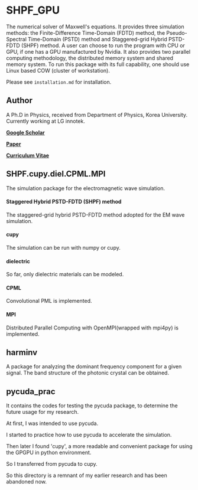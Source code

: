 # SHPF_GPU

The numerical solver of Maxwell's equations.
It provides three simulation methods: the Finite-Difference Time-Domain (FDTD) method, 
the Pseudo-Spectral Time-Domain (PSTD) method and Staggered-grid Hybrid PSTD-FDTD (SHPF) method.
A user can choose to run the program with CPU or GPU, if one has a GPU manufactured by Nvidia.
It also provides two parallel computing methodology, the distributed memory system and shared memory system.
To run this package with its full capability, one should use Linux based COW (cluster of workstation).

Please see `installation.md` for installation.

## Author
A Ph.D in Physics, received from Department of Physics, Korea University.
Currently working at LG innotek.

[**Google Scholar**](https://scholar.google.com/citations?user=iYm5ThEAAAAJ&hl=ko)

[**Paper**](https://doi.org/10.1016/j.cpc.2020.107631)

[**Curriculum Vitae**](/CV.pdf)

## SHPF.cupy.diel.CPML.MPI
The simulation package for the electromagnetic wave simulation.

#### Staggered Hybrid PSTD-FDTD (SHPF) method
The staggered-grid hybrid PSTD-FDTD method adopted for the EM wave simulation.

#### cupy
The simulation can be run with numpy or cupy.

#### dielectric
So far, only dielectric materials can be modeled.

#### CPML
Convolutional PML is implemented.

#### MPI
Distributed Parallel Computing with OpenMPI(wrapped with mpi4py) is implemented.

## harminv
A package for analyzing the dominant frequency component for a given signal.
The band structure of the photonic crystal can be obtained.

## pycuda_prac
It contains the codes for testing the pycuda package, to determine the future usage for my research.

At first, I was intended to use pycuda.

I started to practice how to use pycuda to accelerate the simulation.

Then later I found 'cupy', a more readable and convenient package for using the GPGPU in python environment.

So I transferred from pycuda to cupy.

So this directory is a remnant of my earlier research and has been abandoned now.
